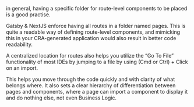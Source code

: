 in general, having a specific folder for route-level components to be placed is a good practise.

Gatsby & NextJS enforce having all routes in a folder named pages.
This is quite a readable way of defining route-level components,
and mimicking this in your CRA-generated application would also result in better code readability.

A centralized location for routes also helps you utilize the
“Go To File” functionality of most IDEs by jumping to a file by using (Cmd or Ctrl) + Click on an import.

This helps you move through the code quickly and with clarity of what belongs where.
It also sets a clear hierarchy of differentiation between pages and components,
where a page can import a component to display it and do nothing else, not even Business Logic.

